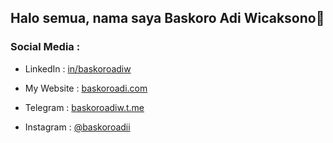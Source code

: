 ## Halo semua, nama saya Baskoro Adi Wicaksono👋

### Social Media : 

- LinkedIn : [in/baskoroadiw](https://www.linkedin.com/in/baskoroadiw)

- My Website : [baskoroadi.com](https://baskoroadi.com)
- Telegram : [baskoroadiw.t.me](https://baskoroadiw.t.me)
- Instagram : [@baskoroadii](https://www.instagram.com/baskoroadii)

<!--
**baskoroadiw/baskoroadiw** is a ✨ _special_ ✨ repository because its `README.md` (this file) appears on your GitHub profile.

Here are some ideas to get you started:

- 🔭 I’m currently working on ...
- 🌱 I’m currently learning ...
- 👯 I’m looking to collaborate on ...
- 🤔 I’m looking for help with ...
- 💬 Ask me about ...
- 📫 How to reach me: ...
- 😄 Pronouns: ...
- ⚡ Fun fact: ...
-->
